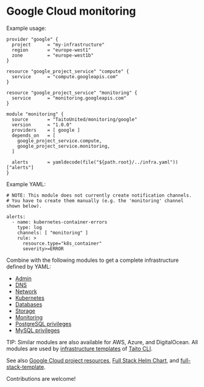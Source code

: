 # Google Cloud monitoring

Example usage:

```
provider "google" {
  project      = "my-infrastructure"
  region       = "europe-west1"
  zone         = "europe-west1b"
}

resource "google_project_service" "compute" {
  service      = "compute.googleapis.com"
}

resource "google_project_service" "monitoring" {
  service      = "monitoring.googleapis.com"
}

module "monitoring" {
  source       = "TaitoUnited/monitoring/google"
  version      = "1.0.0"
  providers    = [ google ]
  depends_on   = [
    google_project_service.compute,
    google_project_service.monitoring,
  ]

  alerts       = yamldecode(file("${path.root}/../infra.yaml"))["alerts"]
}
```

Example YAML:

```
# NOTE: This module does not currently create notification channels.
# You have to create them manually (e.g. the 'monitoring' channel shown below).

alerts:
  - name: kubernetes-container-errors
    type: log
    channels: [ "monitoring" ]
    rule: >
      resource.type="k8s_container"
      severity>=ERROR
```

Combine with the following modules to get a complete infrastructure defined by YAML:

- [Admin](https://registry.terraform.io/modules/TaitoUnited/admin/google)
- [DNS](https://registry.terraform.io/modules/TaitoUnited/dns/google)
- [Network](https://registry.terraform.io/modules/TaitoUnited/network/google)
- [Kubernetes](https://registry.terraform.io/modules/TaitoUnited/kubernetes/google)
- [Databases](https://registry.terraform.io/modules/TaitoUnited/databases/google)
- [Storage](https://registry.terraform.io/modules/TaitoUnited/storage/google)
- [Monitoring](https://registry.terraform.io/modules/TaitoUnited/monitoring/google)
- [PostgreSQL privileges](https://registry.terraform.io/modules/TaitoUnited/postgresql-privileges/google)
- [MySQL privileges](https://registry.terraform.io/modules/TaitoUnited/mysql-privileges/google)

TIP: Similar modules are also available for AWS, Azure, and DigitalOcean. All modules are used by [infrastructure templates](https://taitounited.github.io/taito-cli/templates#infrastructure-templates) of [Taito CLI](https://taitounited.github.io/taito-cli/).

See also [Google Cloud project resources](https://registry.terraform.io/modules/TaitoUnited/project-resources/google), [Full Stack Helm Chart](https://github.com/TaitoUnited/taito-charts/blob/master/full-stack), and [full-stack-template](https://github.com/TaitoUnited/full-stack-template).

Contributions are welcome!

